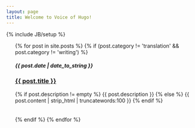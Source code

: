 ```yaml
---
layout: page
title: Welcome to Voice of Hugo!
---
```

{% include JB/setup %}
<ul class="posts">
  {% for post in site.posts %}
 	{% if (post.category != 'translation' && post.category != 'writing') %}
    	<span><h5><b>{{ post.date | date_to_string }}</b></h5></span>
    	<span><a href="{{ BASE_PATH }}{{ post.url }}"><h3> <b> {{ post.title }} </b></h3></a></span>
   		<div class="post-content-truncate">
  			{% if post.description != empty %}
  	  		{{ post.description }}
  			{% else %}
    			{{ post.content | strip_html | truncatewords:100 }}
  			{% endif %}
		</div>
		<br /> <br />
    {% endif %}
  {% endfor %}
</ul>